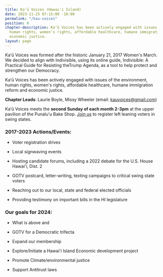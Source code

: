 ```yaml
---
title: Ka'ū Voices (Hawai'i Island)
date: 2023-11-25 07:15:00 -10:00
permalink: "/kau-voices"
position: 6
chapter-description: Kaʻū Voices has been actively engaged with issues of the environment,
  human rights, women’s rights, affordable healthcare, humane immigration reform and
  economic justice.
layout: page
---
```


Kaʻū Voices was formed after the historic January 21, 2017 Women's March.  We decided to align with Indivisible, using its online guide, Indivisible: A Practical Guide for Resisting theTrump Agenda, as a tool to help protect and strengthen our Democracy.

Kaʻū Voices has been actively engaged with issues of the environment, human rights, women's rights, affordable healthcare, humane immigration reform and economic justice.

**Chapter Leads**: Laurie Boyle, Missy Wheeler (email: kauvoices@gmail.com)

Kaʻū Voices meets the **second Sunday of each month 2-3pm** at the upper pavilion of the Punaluʻu Bake Shop.  [Join us](https://swingleft.org/event/register/mobilize:584057?s=u) to register left leaning voters in swing states.

### 2017-2023 Actions/Events:

* Voter registration drives

* Local signwaving events

* Hosting candidate forums, including a 2022 debate for the U.S. House Hawai'i, Dist. 2

* GOTV postcard, letter-writing, texting campaigns to critical swing state voters

* Reaching out to our local, state and federal elected officials

* Providing testimony on important bills in the HI legislature

### Our goals for 2024:

* What is above and

* GOTV for a Democratic trifecta

* Expand our membership

* Explore/Initiate a Hawai'i Island Economic development project

* Promote Climate/environmental justice

* Support Antitrust laws

